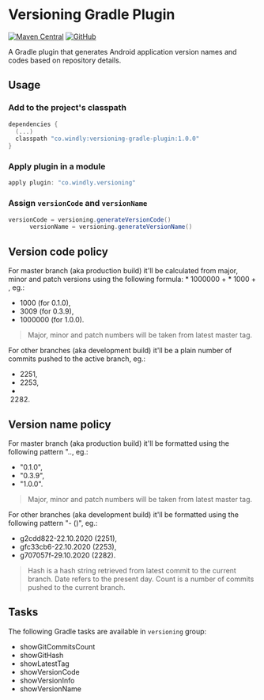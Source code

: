 # Versioning Gradle Plugin
[![Maven Central][mavenbadge-svg]][mavencentral] [![GitHub][license-svg]][license]

A Gradle plugin that generates Android application version names and codes based
on repository details.

## Usage

### Add to the project's classpath

```groovy
dependencies {
  (...)
  classpath "co.windly:versioning-gradle-plugin:1.0.0"
}
```

### Apply plugin in a module

```groovy
apply plugin: "co.windly.versioning"
```

### Assign `versionCode` and `versionName`

```groovy
versionCode = versioning.generateVersionCode()
      versionName = versioning.generateVersionName()
```

## Version code policy

For master branch (aka production build) it'll be calculated from major, minor and
patch versions using the following formula: <major> * 1000000 + <minor> * 1000 + <patch>, eg.:

- 1000 (for 0.1.0),
- 3009 (for 0.3.9),
- 1000000 (for 1.0.0).

> Major, minor and patch numbers will be taken from latest master tag.

For other branches (aka development build) it'll be a plain number of commits
pushed to the active branch, eg.:

- 2251,
- 2253,
- 2282.

## Version name policy

For master branch (aka production build) it'll be formatted using the following
pattern "<major>.<minor>.<patch>, eg.:

- "0.1.0",
- "0.3.9",
- "1.0.0".

> Major, minor and patch numbers will be taken from latest master tag.

For other branches (aka development build) it'll be formatted using the
following pattern "<hash>-<date> (<count>)", eg.:

- g2cdd822-22.10.2020 (2251),
- gfc33cb6-22.10.2020 (2253),
- g707057f-29.10.2020 (2282).

> Hash is a hash string retrieved from latest commit to the current branch.
> Date refers to the present day.
> Count is a number of commits pushed to the current branch.

## Tasks

The following Gradle tasks are available in `versioning` group:

- showGitCommitsCount
- showGitHash
- showLatestTag
- showVersionCode
- showVersionInfo
- showVersionName

[license-svg]: https://img.shields.io/github/license/tommus/versioning-gradle-plugin.svg?color=97ca00
[license]: http://www.apache.org/licenses/LICENSE-2.0
[mavenbadge-svg]: https://img.shields.io/maven-central/v/co.windly/versioning-gradle-plugin.svg?color=97ca00
[mavencentral]: https://search.maven.org/artifact/co.windly/versioning-gradle-plugin
